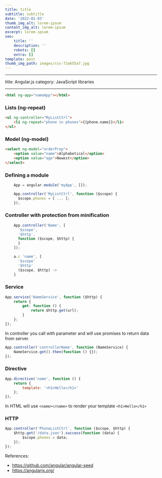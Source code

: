 ```yaml
---
title: title
subtitle: subtitle
date: '2022-01-03'
thumb_img_alt: lorem-ipsum
content_img_alt: lorem-ipsum
excerpt: lorem-ipsum
seo:
    title: ''
    description: ''
    robots: []
    extra: []
template: post
thumb_img_path: images/css-72a655a7.jpg
---
```


---

title: Angular.js
category: JavaScript libraries

---

```html
<html ng-app="nameApp"></html>
```

### Lists (ng-repeat)

```html
<ul ng-controller="MyListCtrl">
    <li ng-repeat="phone in phones">{{phone.name}}</li>
</ul>
```

### Model (ng-model)

```html
<select ng-model="orderProp">
    <option value="name">Alphabetical</option>
    <option value="age">Newest</option>
</select>
```

### Defining a module

```js
    App = angular.module('myApp', []);

    App.controller('MyListCtrl', function ($scope) {
      $scope.phones = [ ... ];
    });
```

### Controller with protection from minification

```js
    App.controller('Name', [
      '$scope',
      '$http',
      function ($scope, $http) {
      }
    ]);

    a.c 'name', [
      '$scope'
      '$http'
      ($scope, $http) ->
    ]
```

### Service

```js
App.service('NameService', function ($http) {
    return {
        get: function () {
            return $http.get(url);
        }
    };
});
```

In controller you call with parameter and will use promises to return data from server.

```js
App.controller('controllerName', function (NameService) {
    NameService.get().then(function () {});
});
```

### Directive

```js
App.directive('name', function () {
    return {
        template: '<h1>Hello</h1>'
    };
});
```

In HTML will use `<name></name>` to render your template `<h1>Hello</h1>`

### HTTP

```js
App.controller('PhoneListCtrl', function ($scope, $http) {
    $http.get('/data.json').success(function (data) {
        $scope.phones = data;
    });
});
```

References:

-   https://github.com/angular/angular-seed
-   https://angularjs.org/

